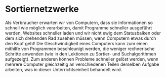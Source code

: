 # Sortiernetzwerke

Als Verbraucher erwarten wir von Computern, dass sie Informationen so schnell wie möglich verarbeiten, damit Programme schneller ausgeführt werden, Websites schneller laden und wir nicht ewig dem Statusbalken oder dem sich drehenden Rad zusehen müssen, wenn Computern etwas durch den Kopf geht! Die Geschwindigkeit eines Computers kann zum einen mithilfe von Programmen beschleunigt werden, die weniger rechnerische Schritte anwenden (wie in den Lektionen zu Sortier- und Suchalgorithmen aufgezeigt). Zum anderen können Probleme schneller gelöst werden, wenn mehrere Computer gleichzeitig an verschiedenen Teilen derselben Aufgabe arbeiten, was in dieser Unterrichtseinheit behandelt wird.